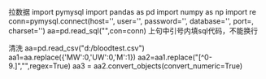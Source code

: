 拉数据
import pymysql
import pandas as pd
import numpy as np
import re
conn=pymysql.connect(host='',
                     user='',
                     password='',
                     database='',
                     port=,
                     charset='')
aa=pd.read_sql("",con=conn)
上句中引号内填sql代码，不能换行

清洗
aa=pd.read_csv("d:/bloodtest.csv")
aa1=aa.replace({'MW':0,'UW':0,'M':1})
aa2=aa1.replace("[^0-9.]","",regex=True)
aa3 = aa2.convert_objects(convert_numeric=True)
